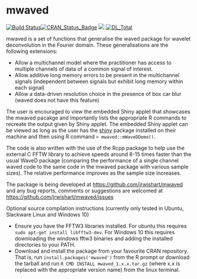 mwaved
===========

[![Build Status](https://travis-ci.org/jrwishart/mwaved.svg?branch=master)](https://travis-ci.org/jrwishart/mwaved)[![CRAN_Status_Badge](https://www.r-pkg.org/badges/version/mwaved)](https://cran.r-project.org/package=mwaved) [![](https://cranlogs.r-pkg.org/badges/mwaved)](https://cran.r-project.org/package=mwaved) [![DL_Total](http://cranlogs.r-pkg.org/badges/grand-total/mwaved?color=blue)](https://cran.r-project.org/package=mwaved)

mwaved is a set of functions that generalise the waved package for wavelet deconvolution in the Fourier domain. These generalisations are the following extensions:

* Allow a multichannel model where the practitioner has access to multiple channels of data of a common signal of interest.
* Allow additive long memory errors to be present in the multichannel signals (independent between signals but exhibit long memory within each signal)
* Allow a data-driven resolution choice in the presence of box car blur (waved does not have this feature)

The user is encouraged to view the embedded Shiny applet that showcases the mwaved pacakge and importantly lists the appropriate R commands to recreate the output given by Shiny applet. The embedded Shiny applet can be viewed as long as the user has the [shiny](https://cran.r-project.org/package=shiny) package installed on their machine and then using R command `> mwaved::mWaveDDemo()`. 

The code is also written with the use of the Rcpp package to help use the external C FFTW library to achieve speeds around 8-15 times faster than the usual WaveD package (comparing the performance of a single channel waved code to the same code in the mwaved package with various sample sizes). The relative performance improves as the sample size increases. 

The package is being developed at https://github.com/jrwishart/mwaved and any bug reports, comments or suggestions are welcomed at https://github.com/jrwishart/mwaved/issues

Optional source compilation instructions (currently only tested in Ubuntu, Slackware Linux and Windows 10)

* Ensure you have the FFTW3 libraries installed. For ubuntu this requires `sudo apt-get install libfftw3-dev`. For Windows 10 this requires downloading the windows fftw3 binaries and adding the installed directories to your PATH.
* Download and install the package from your favourite CRAN repository. That is, run `install.packages('mwaved')` from the R prompt or download the tarball and run `R CMD INSTALL mwaved_1.x.x.tar.gz` (where x.x is replaced with the appropriate version name) from the linux terminal.
